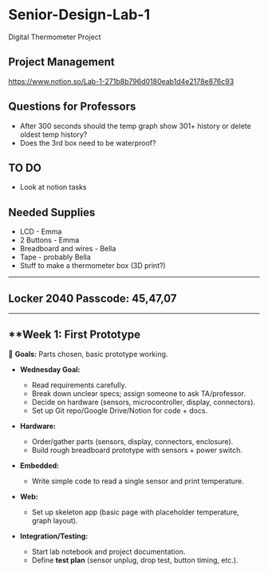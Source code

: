 # Senior-Design-Lab-1
Digital Thermometer Project 

## Project Management
https://www.notion.so/Lab-1-271b8b796d0180eab1d4e2178e876c93

## Questions for Professors
* After 300 seconds should the temp graph show 301+ history or delete oldest temp history?
* Does the 3rd box need to be waterproof?

## TO DO
* Look at notion  tasks

## Needed Supplies
* LCD - Emma
* 2 Buttons - Emma
* Breadboard and wires - Bella
* Tape - probably Bella
* Stuff to make a thermometer box (3D print?)
  
---
Locker 2040 Passcode: 45,47,07
---
---


## **Week 1: First Prototype

🔹 **Goals:** Parts chosen, basic prototype working.

* **Wednesday Goal:**

  * Read requirements carefully.
  * Break down unclear specs; assign someone to ask TA/professor.
  * Decide on hardware (sensors, microcontroller, display, connectors).
  * Set up Git repo/Google Drive/Notion for code + docs.

* **Hardware:**

  * Order/gather parts (sensors, display, connectors, enclosure).
  * Build rough breadboard prototype with sensors + power switch.

* **Embedded:**

  * Write simple code to read a single sensor and print temperature.

* **Web:**

  * Set up skeleton app (basic page with placeholder temperature, graph layout).

* **Integration/Testing:**

  * Start lab notebook and project documentation.
  * Define **test plan** (sensor unplug, drop test, button timing, etc.).
